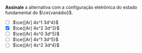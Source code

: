 **Assinale** a alternativa com a configuração eletrônica do estado fundamental do $\ce{vanádio}$.

- [ ] $\ce{[Ar] 4s^1 3d^4}$ 
- [x] $\ce{[Ar] 4s^2 3d^3}$ 
- [ ] $\ce{[Ar] 4s^0 3d^5}$
- [ ] $\ce{[Ar] 4s^1 3d^5}$
- [ ] $\ce{[Ar] 4s^2 3d^4}$